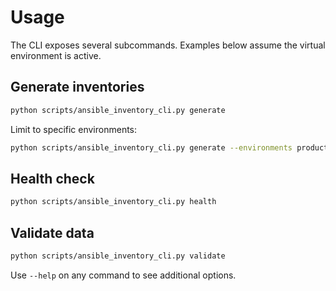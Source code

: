 # Usage

The CLI exposes several subcommands. Examples below assume the virtual environment is active.

## Generate inventories

```bash
python scripts/ansible_inventory_cli.py generate
```

Limit to specific environments:

```bash
python scripts/ansible_inventory_cli.py generate --environments production test
```

## Health check

```bash
python scripts/ansible_inventory_cli.py health
```

## Validate data

```bash
python scripts/ansible_inventory_cli.py validate
```

Use `--help` on any command to see additional options.
